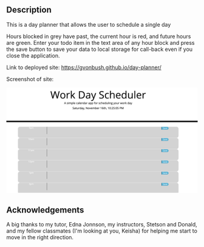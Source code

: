 ## Description
This is a day planner that allows the user to schedule a single day

Hours blocked in grey have past, the current hour is red, and future hours are green. Enter your todo item in the text area of any hour block and press the save button to save your data to local storage for call-back even if you close the application.

Link to deployed site: 
https://gvonbush.github.io/day-planner/

Screenshot of site:

![Screenshot of Site](assets/Screen-Shot.png "Screenshot")



## Acknowledgements

A big thanks to my tutor, Edna Jonnson, my instructors, Stetson and Donald, and my fellow classmates (I'm looking at you, Keisha) for helping me start to move in the right direction.